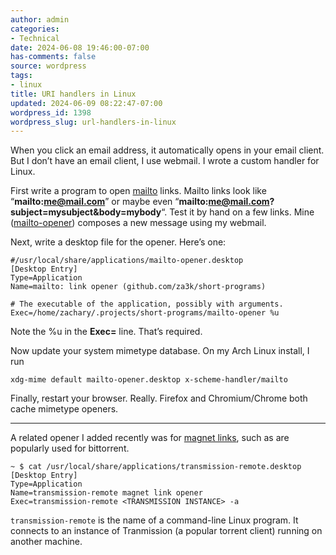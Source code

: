 ```yaml
---
author: admin
categories:
- Technical
date: 2024-06-08 19:46:00-07:00
has-comments: false
source: wordpress
tags:
- linux
title: URI handlers in Linux
updated: 2024-06-09 08:22:47-07:00
wordpress_id: 1398
wordpress_slug: url-handlers-in-linux
---
```

When you click an email address, it automatically opens in your email client. But I don’t have an email client, I use webmail. I wrote a custom handler for Linux.  
  
First write a program to open [mailto](https://en.wikipedia.org/wiki/Mailto) links. Mailto links look like “**mailto:me@mail.com**” or maybe even “**mailto:me@mail.com?subject=mysubject&body=mybody**“. Test it by hand on a few links. Mine ([mailto-opener](https://github.com/za3k/short-programs?tab=readme-ov-file#mailto-opener)) composes a new message using my webmail.

Next, write a desktop file for the opener. Here’s one:

```
#/usr/local/share/applications/mailto-opener.desktop 
[Desktop Entry]
Type=Application
Name=mailto: link opener (github.com/za3k/short-programs)

# The executable of the application, possibly with arguments.
Exec=/home/zachary/.projects/short-programs/mailto-opener %u
```

Note the %u in the **Exec=** line. That’s required.

Now update your system mimetype database. On my Arch Linux install, I run

```
xdg-mime default mailto-opener.desktop x-scheme-handler/mailto
```

Finally, restart your browser. Really. Firefox and Chromium/Chrome both cache mimetype openers.

---

A related opener I added recently was for [magnet links](https://en.wikipedia.org/wiki/Magnet_URI_scheme), such as are popularly used for bittorrent.

```
~ $ cat /usr/local/share/applications/transmission-remote.desktop 
[Desktop Entry]
Type=Application
Name=transmission-remote magnet link opener
Exec=transmission-remote <TRANSMISSION INSTANCE> -a
```

`transmission-remote` is the name of a command-line Linux program. It connects to an instance of Tranmission (a popular torrent client) running on another machine.
